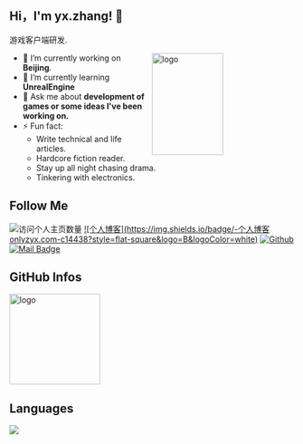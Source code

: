 ## Hi，I'm yx.zhang! 👋

游戏客户端研发.

<img src="https://github-readme-stats.vercel.app/api?username=zhangyxXyz&show_icons=true&theme=vue" alt="logo" height="180" align="right" width="50%" />

- 🔭 I’m currently working on **Beijing**.
- 🌱 I’m currently learning **UnrealEngine**
- 💬 Ask me about  **development of games or some ideas I've been working on.**
- ⚡ Fun fact: 
  - Write technical and life articles.
  - Hardcore fiction reader.
  - Stay up all night chasing drama.
  - Tinkering with electronics.

## Follow Me

![访问个人主页数量](https://komarev.com/ghpvc/?username=zhangyxXyz&color=green)
[![个人博客](https://img.shields.io/badge/-个人博客 onlyzyx.com-c14438?style=flat-square&logo=B&logoColor=white)](https://onlyzyx.com/)
[![Github](https://img.shields.io/github/followers/zhangyxXyz?label=Github&style=social)](https://github.com/zhangyxXyz)
[![Mail Badge](https://img.shields.io/badge/zhangyx_xyz@163.com-Green?style=flat-square&logo=Gmail&logoColor=white&link=mailto:zhangyx_xyz@163.com)](mailto:zhangyx_xyz@163.com)

## GitHub Infos
<img src="https://github-profile-trophy.vercel.app/?username=zhangyxXyz&theme=flat&column=7" alt="logo" height="160" align="center" style="margin: auto;" />

## Languages
<a href="https://github.com/zhangyxXyz">
  <img src="https://github-readme-stats.vercel.app/api/top-langs/?username=zhangyxXyz&theme=vue" />
</a>

<!--
**zhangyxXyz/zhangyxXyz** is a ✨ _special_ ✨ repository because its `README.md` (this file) appears on your GitHub profile.

Here are some ideas to get you started:

- 🔭 I’m currently working on ...
- 🌱 I’m currently learning ...
- 👯 I’m looking to collaborate on ...
- 🤔 I’m looking for help with ...
- 💬 Ask me about ...
- 📫 How to reach me: ...
- 😄 Pronouns: ...
- ⚡ Fun fact: ...
-->
